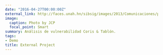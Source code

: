 ```yaml
---
date: "2016-04-27T00:00:00Z"
external_link: http://faces.unah.hn/sibsig/images/2013/Comunicaciones/presentacin_CONFISIG_%204_7_13_HONDURAS_2_johanCORDOBA1.pdf
image:
  caption: Photo by JCP
  focal_point: Smart
summary: Análisis de vulnerabilidad Coris & Tablón.
tags:
- Demo
title: External Project
---
```

